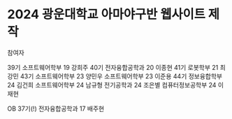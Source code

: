 # 2024 광운대학교 아마야구반 웹사이트 제작


참여자

39기 소프트웨어학부 19 강희주 
40기 전자융합공학과 20 이종현
41기 로봇학부 21 최강민
43기 소프트웨어학부 23 양민우
     소프트웨어학부 23 이준용
44기 정보융합학부 24 김건희
     소프트웨어학부 24 남규형
     전기공학과 24 조은별
     컴퓨터정보공학부 24 이재현
       
OB 37기(!) 전자융합공학과 17 배주현
